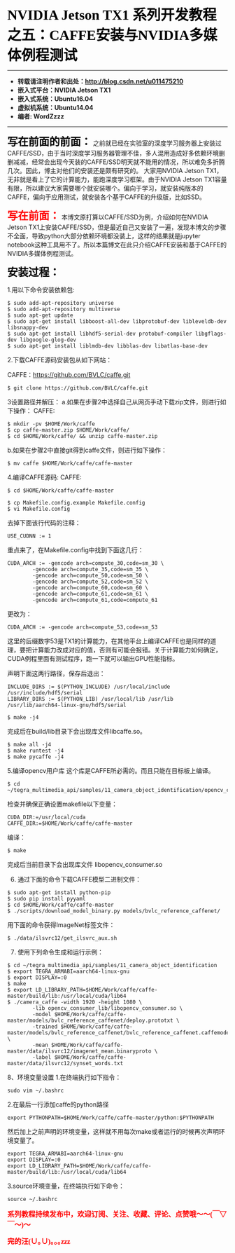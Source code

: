 **<font color="black" size=6 face="仿宋">NVIDIA Jetson TX1 系列开发教程之五：CAFFE安装与NVIDIA多媒体例程测试</font>**

----------

- **转载请注明作者和出处：http://blog.csdn.net/u011475210**
- **嵌入式平台：NVIDIA Jetson TX1**
- **嵌入式系统：Ubuntu16.04**
- **虚拟机系统：Ubuntu14.04**
- **编者: WordZzzz**

----------

**<font color="black" size=5 face="仿宋">写在前面的前面：</font>**
之前就已经在实验室的深度学习服务器上安装过CAFFE/SSD，由于当时深度学习服务器管理不佳，多人混用造成好多依赖环境删删减减，经常会出现今天装的CAFFE/SSD明天就不能用的情况，所以难免多折腾几次。因此，博主对他们的安装还是颇有研究的。
大家用NVIDIA Jetson TX1，无非就是看上了它的计算能力，能跑深度学习框架。由于NVIDIA Jetson TX1容量有限，所以建议大家需要哪个就安装哪个。偏向于学习，就安装纯版本的CAFFE，偏向于应用测试，就安装各个基于CAFFE的升级版，比如SSD。

**<font color="red" size=5 face="仿宋">写在前面：</font>**
本博文原打算以CAFFE/SSD为例，介绍如何在NVIDIA Jetson TX1上安装CAFFE/SSD，但是最近自己又安装了一遍，发现本博文的步骤不全面，导致python大部分依赖环境都没装上，这样的结果就是jupyter notebook这种工具用不了。所以本篇博文在此只介绍CAFFE安装和基于CAFFE的NVIDIA多媒体例程测试。

**<font color="black" size=5 face="仿宋">安装过程：</font>**

1.用以下命令安装依赖包:
```
$ sudo add-apt-repository universe
$ sudo add-apt-repository multiverse
$ sudo apt-get update
$ sudo apt-get install libboost-all-dev libprotobuf-dev libleveldb-dev libsnappy-dev
$ sudo apt-get install libhdf5-serial-dev protobuf-compiler libgflags-dev libgoogle-glog-dev
$ sudo apt-get install liblmdb-dev libblas-dev libatlas-base-dev
```

2.下载CAFFE源码安装包从如下网站：

CAFFE：https://github.com/BVLC/caffe.git
```
$ git clone https://github.com/BVLC/caffe.git
```

3设置路径并解压：
a.如果在步骤2中选择自己从网页手动下载zip文件，则进行如下操作：
CAFFE:
```
$ mkdir -pv $HOME/Work/caffe
$ cp caffe-master.zip $HOME/Work/caffe/
$ cd $HOME/Work/caffe/ && unzip caffe-master.zip
```
b.如果在步骤2中直接git得到caffe文件，则进行如下操作：
```
$ mv caffe $HOME/Work/caffe/caffe-master
```

4.编译CAFFE源码:
CAFFE:
```
$ cd $HOME/Work/caffe/caffe-master
```

```
$ cp Makefile.config.example Makefile.config
$ vi Makefile.config
```

去掉下面该行代码的注释：
```
USE_CUDNN := 1
```
重点来了，在Makefile.config中找到下面这几行：
```
CUDA_ARCH := -gencode arch=compute_30,code=sm_30 \
        -gencode arch=compute_35,code=sm_35 \
        -gencode arch=compute_50,code=sm_50 \
        -gencode arch=compute_52,code=sm_52 \
        -gencode arch=compute_60,code=sm_60 \
        -gencode arch=compute_61,code=sm_61 \
        -gencode arch=compute_61,code=compute_61
```
更改为：
```
CUDA_ARCH := -gencode arch=compute_53,code=sm_53
```
这里的后缀数字53是TX1的计算能力，在其他平台上编译CAFFE也是同样的道理，要把计算能力改成对应的值，否则有可能会报错。关于计算能力如何确定，CUDA例程里面有测试程序，跑一下就可以输出GPU性能指标。

声明下面这两行路径，保存后退出：
```
INCLUDE_DIRS := $(PYTHON_INCLUDE) /usr/local/include /usr/include/hdf5/serial
LIBRARY_DIRS := $(PYTHON_LIB) /usr/local/lib /usr/lib /usr/lib/aarch64-linux-gnu/hdf5/serial
```
```
$ make -j4
```
完成后在build/lib目录下会出现库文件libcaffe.so。
```
$ make all -j4
$ make runtest -j4
$ make pycaffe -j4
```

5.编译opencv用户库
这个库是CAFFE所必需的。而且只能在目标板上编译。
```
$ cd ~/tegra_multimedia_api/samples/11_camera_object_identification/opencv_consumer_lib
```
检查并确保正确设置makefile以下变量：
```
CUDA_DIR:=/usr/local/cuda
CAFFE_DIR:=$HOME/Work/caffe/caffe-master
```
编译：
```
$ make
```
完成后当前目录下会出现库文件 libopencv_consumer.so

6. 通过下面的命令下载CAFFE模型二进制文件：
```
$ sudo apt-get install python-pip
$ sudo pip install pyyaml
$ cd $HOME/Work/caffe/caffe-master
$ ./scripts/download_model_binary.py models/bvlc_reference_caffenet/
```
用下面的命令获得ImageNet标签文件：
```
$ ./data/ilsvrc12/get_ilsvrc_aux.sh
```
7. 使用下列命令生成和运行示例：
```
$ cd ~/tegra_multimedia_api/samples/11_camera_object_identification
$ export TEGRA_ARMABI=aarch64-linux-gnu
$ export DISPLAY=:0
$ make
$ export LD_LIBRARY_PATH=$HOME/Work/caffe/caffe-master/build/lib:/usr/local/cuda/lib64
$ ./camera_caffe -width 1920 -height 1080 \
        -lib opencv_consumer_lib/libopencv_consumer.so \
        -model $HOME/Work/caffe/caffe-master/models/bvlc_reference_caffenet/deploy.prototxt \
        -trained $HOME/Work/caffe/caffe-master/models/bvlc_reference_caffenet/bvlc_reference_caffenet.caffemodel \
        -mean $HOME/Work/caffe/caffe-master/data/ilsvrc12/imagenet_mean.binaryproto \
        -label $HOME/Work/caffe/caffe-master/data/ilsvrc12/synset_words.txt
```
8、环境变量设置
1.在终端执行如下指令：
```
sudo vim ~/.bashrc
```
2.在最后一行添加caffe的python路径
```
export PYTHONPATH=$HOME/Work/caffe/caffe-master/python:$PYTHONPATH
```
然后加上之前声明的环境变量，这样就不用每次make或者运行的时候再次声明环境变量了。
```
export TEGRA_ARMABI=aarch64-linux-gnu
export DISPLAY=:0
export LD_LIBRARY_PATH=$HOME/Work/caffe/caffe-master/build/lib:/usr/local/cuda/lib64
```
3.source环境变量，在终端执行如下命令：
```
source ~/.bashrc
```
**<font color="red" size=3 face="仿宋">系列教程持续发布中，欢迎订阅、关注、收藏、评论、点赞哦～～(￣▽￣～)～</font>**

**<font color="red" size=3 face="仿宋">完的汪(∪｡∪)｡｡｡zzz</font>**